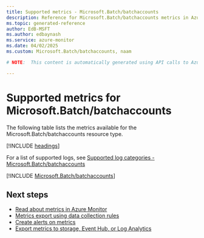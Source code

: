 ```yaml
---
title: Supported metrics - Microsoft.Batch/batchaccounts
description: Reference for Microsoft.Batch/batchaccounts metrics in Azure Monitor.
ms.topic: generated-reference
author: EdB-MSFT
ms.author: edbaynash
ms.service: azure-monitor
ms.date: 04/02/2025
ms.custom: Microsoft.Batch/batchaccounts, naam

# NOTE:  This content is automatically generated using API calls to Azure. Any edits made on these files will be overwritten in the next run of the script. 

---
```


  
# Supported metrics for Microsoft.Batch/batchaccounts
  
The following table lists the metrics available for the Microsoft.Batch/batchaccounts resource type.  
  
  
[!INCLUDE [headings](~/reusable-content/ce-skilling/azure/includes/azure-monitor/reference/metrics/metrics-headings.md)]  
  
  
  
For a list of supported logs, see [Supported log categories - Microsoft.Batch/batchaccounts](../supported-logs/microsoft-batch-batchaccounts-logs.md)  
  
 

[!INCLUDE [Microsoft.Batch/batchaccounts](~/reusable-content/ce-skilling/azure/includes/azure-monitor/reference/metrics/microsoft-batch-batchaccounts-metrics-include.md)]  



## Next steps

- [Read about metrics in Azure Monitor](/azure/azure-monitor/data-platform)
- [Metrics export using data collection rules](/azure/azure-monitor/essentials/data-collection-metrics)
- [Create alerts on metrics](/azure/azure-monitor/alerts/alerts-overview)
- [Export metrics to storage, Event Hub, or Log Analytics](/azure/azure-monitor/essentials/platform-logs-overview)
